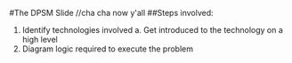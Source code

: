 #The DPSM Slide
//cha cha now y'all
##Steps involved:
1. Identify technologies involved
  a. Get introduced to the technology on a high level
2. Diagram logic required to execute the problem
